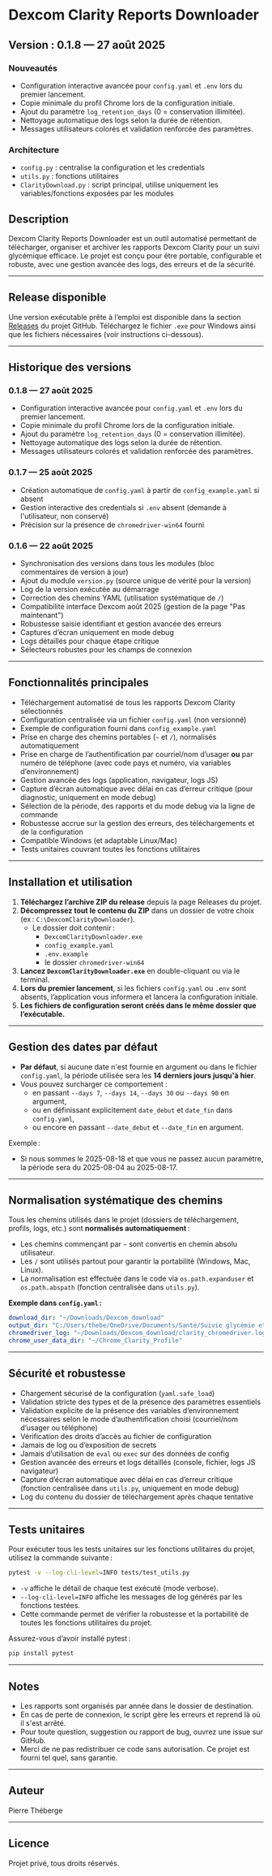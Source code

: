 # Dexcom Clarity Reports Downloader

## Version : 0.1.8 — 27 août 2025

### Nouveautés

- Configuration interactive avancée pour `config.yaml` et `.env` lors du premier lancement.
- Copie minimale du profil Chrome lors de la configuration initiale.
- Ajout du paramètre `log_retention_days` (0 = conservation illimitée).
- Nettoyage automatique des logs selon la durée de rétention.
- Messages utilisateurs colorés et validation renforcée des paramètres.

### Architecture

- `config.py` : centralise la configuration et les credentials
- `utils.py` : fonctions utilitaires
- `ClarityDownload.py` : script principal, utilise uniquement les variables/fonctions exposées par les modules

## Description

Dexcom Clarity Reports Downloader est un outil automatisé permettant de télécharger, organiser et archiver les rapports Dexcom Clarity pour un suivi glycémique efficace.
Le projet est conçu pour être portable, configurable et robuste, avec une gestion avancée des logs, des erreurs et de la sécurité.

---

## Release disponible

Une version exécutable prête à l’emploi est disponible dans la section [Releases](https://github.com/<ton-utilisateur>/<ton-repo>/releases) du projet GitHub.
Téléchargez le fichier `.exe` pour Windows ainsi que les fichiers nécessaires (voir instructions ci-dessous).

---

## Historique des versions

### 0.1.8 — 27 août 2025

- Configuration interactive avancée pour `config.yaml` et `.env` lors du premier lancement.
- Copie minimale du profil Chrome lors de la configuration initiale.
- Ajout du paramètre `log_retention_days` (0 = conservation illimitée).
- Nettoyage automatique des logs selon la durée de rétention.
- Messages utilisateurs colorés et validation renforcée des paramètres.

### 0.1.7 — 25 août 2025

- Création automatique de `config.yaml` à partir de `config_example.yaml` si absent
- Gestion interactive des credentials si `.env` absent (demande à l'utilisateur, non conservé)
- Précision sur la présence de `chromedriver-win64` fourni

### 0.1.6 — 22 août 2025

- Synchronisation des versions dans tous les modules (bloc commentaires de version à jour)
- Ajout du module `version.py` (source unique de vérité pour la version)
- Log de la version exécutée au démarrage
- Correction des chemins YAML (utilisation systématique de `/`)
- Compatibilité interface Dexcom août 2025 (gestion de la page "Pas maintenant")
- Robustesse saisie identifiant et gestion avancée des erreurs
- Captures d’écran uniquement en mode debug
- Logs détaillés pour chaque étape critique
- Sélecteurs robustes pour les champs de connexion

---

## Fonctionnalités principales

- Téléchargement automatisé de tous les rapports Dexcom Clarity sélectionnés
- Configuration centralisée via un fichier `config.yaml` (non versionné)
- Exemple de configuration fourni dans `config_example.yaml`
- Prise en charge des chemins portables (`~` et `/`), normalisés automatiquement
- Prise en charge de l’authentification par courriel/nom d’usager **ou** par numéro de téléphone (avec code pays et numéro, via variables d’environnement)
- Gestion avancée des logs (application, navigateur, logs JS)
- Capture d’écran automatique avec délai en cas d’erreur critique (pour diagnostic, uniquement en mode debug)
- Sélection de la période, des rapports et du mode debug via la ligne de commande
- Robustesse accrue sur la gestion des erreurs, des téléchargements et de la configuration
- Compatible Windows (et adaptable Linux/Mac)
- Tests unitaires couvrant toutes les fonctions utilitaires

---

## Installation et utilisation

1. **Téléchargez l’archive ZIP du release** depuis la page Releases du projet.
2. **Décompressez tout le contenu du ZIP** dans un dossier de votre choix (ex : `C:\DexcomClarityDownloader`).
   - Le dossier doit contenir :
     - `DexcomClarityDownloader.exe`
     - `config_example.yaml`
     - `.env.example`
     - le dossier `chromedriver-win64`
3. **Lancez `DexcomClarityDownloader.exe`** en double-cliquant ou via le terminal.
4. **Lors du premier lancement**, si les fichiers `config.yaml` ou `.env` sont absents, l’application vous informera et lancera la configuration initiale.
5. **Les fichiers de configuration seront créés dans le même dossier que l’exécutable.**

---

## Gestion des dates par défaut

- **Par défaut**, si aucune date n'est fournie en argument ou dans le fichier `config.yaml`, la période utilisée sera les **14 derniers jours jusqu'à hier**.
- Vous pouvez surcharger ce comportement :
  - en passant `--days 7`, `--days 14`, `--days 30` ou `--days 90` en argument,
  - ou en définissant explicitement `date_debut` et `date_fin` dans `config.yaml`,
  - ou encore en passant `--date_debut` et `--date_fin` en argument.

Exemple :

- Si nous sommes le 2025-08-18 et que vous ne passez aucun paramètre, la période sera du 2025-08-04 au 2025-08-17.

---

## Normalisation systématique des chemins

Tous les chemins utilisés dans le projet (dossiers de téléchargement, profils, logs, etc.) sont **normalisés automatiquement** :

- Les chemins commençant par `~` sont convertis en chemin absolu utilisateur.
- Les `/` sont utilisés partout pour garantir la portabilité (Windows, Mac, Linux).
- La normalisation est effectuée dans le code via `os.path.expanduser` et `os.path.abspath` (fonction centralisée dans `utils.py`).

**Exemple dans `config.yaml` :**

```yaml
download_dir: "~/Downloads/Dexcom_download"
output_dir: "C:/Users/thebe/OneDrive/Documents/Santé/Suivie glycémie et pression"
chromedriver_log: "~/Downloads/Dexcom_download/clarity_chromedriver.log"
chrome_user_data_dir: "~/Chrome_Clarity_Profile"
```

---

## Sécurité et robustesse

- Chargement sécurisé de la configuration (`yaml.safe_load`)
- Validation stricte des types et de la présence des paramètres essentiels
- Validation explicite de la présence des variables d’environnement nécessaires selon le mode d’authentification choisi (courriel/nom d’usager ou téléphone)
- Vérification des droits d’accès au fichier de configuration
- Jamais de log ou d’exposition de secrets
- Jamais d’utilisation de `eval` ou `exec` sur des données de config
- Gestion avancée des erreurs et logs détaillés (console, fichier, logs JS navigateur)
- Capture d’écran automatique avec délai en cas d’erreur critique (fonction centralisée dans `utils.py`, uniquement en mode debug)
- Log du contenu du dossier de téléchargement après chaque tentative

---

## Tests unitaires

Pour exécuter tous les tests unitaires sur les fonctions utilitaires du projet, utilisez la commande suivante :

```sh
pytest -v --log-cli-level=INFO tests/test_utils.py
```

- `-v` affiche le détail de chaque test exécuté (mode verbose).
- `--log-cli-level=INFO` affiche les messages de log générés par les fonctions testées.
- Cette commande permet de vérifier la robustesse et la portabilité de toutes les fonctions utilitaires du projet.

Assurez-vous d’avoir installé pytest :

```sh
pip install pytest
```

---

## Notes

- Les rapports sont organisés par année dans le dossier de destination.
- En cas de perte de connexion, le script gère les erreurs et reprend là où il s'est arrêté.
- Pour toute question, suggestion ou rapport de bug, ouvrez une issue sur GitHub.
- Merci de ne pas redistribuer ce code sans autorisation. Ce projet est fourni tel quel, sans garantie.

---

## Auteur

Pierre Théberge

---

## Licence

Projet privé, tous droits réservés.
